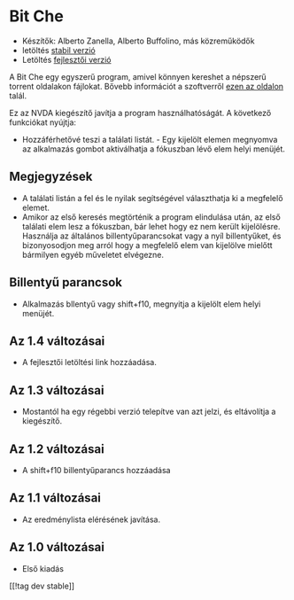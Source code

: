 # Bit Che #
*	 Készítők: Alberto Zanella, Alberto Buffolino, más közreműködők
*	 letöltés [stabil verzió][1]
*	 Letöltés [fejlesztői verzió][3]

A Bit Che egy egyszerű program, amivel könnyen kereshet a népszerű torrent
oldalakon fájlokat. Bővebb információt a szoftverről [ezen az oldalon][2]
talál.

Ez az NVDA kiegészítő javítja a program használhatóságát. A következő
funkciókat nyújtja:

- Hozzáférhetővé teszi a találati listát.  - Egy kijelölt elemen megnyomva
az alkalmazás gombot aktiválhatja a fókuszban lévő elem helyi menüjét.


## Megjegyzések ##
*	 A találati listán a fel és le nyilak segítségével választhatja ki a
   megfelelő elemet.
*	 Amikor az első keresés megtörténik a program elindulása után, az első
   találati elem lesz a fókuszban, bár lehet hogy ez nem került
   kijelölésre. Használja az általános billentyűparancsokat vagy a nyíl
   billentyűket, és bizonyosodjon meg arról hogy a megfelelő elem van
   kijelölve mielőtt bármilyen egyéb műveletet elvégezne.


## Billentyű parancsok ##
*	Alkalmazás bllentyű vagy shift+f10, megnyitja a kijelölt elem helyi
  menüjét.

## Az 1.4 változásai ##
*	 A fejlesztői letöltési link hozzáadása.

## Az 1.3 változásai ##
*	 Mostantól ha egy régebbi verzió telepítve van azt jelzi, és eltávolítja a
   kiegészítő.

## Az 1.2 változásai ##
*	 A shift+f10 billentyűparancs hozzáadása

## Az 1.1 változásai ##
*	 Az eredménylista elérésének javítása.

## Az 1.0 változásai ##
*	 Első kiadás

[[!tag dev stable]]

[1]: http://addons.nvda-project.org/files/get.php?file=bc

[2]: http://www.convivea.com

[3]: http://addons.nvda-project.org/files/get.php?file=bc-dev
